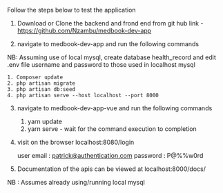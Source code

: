 Follow the steps below to test the application

1. Download or Clone the backend and frond end from git hub link - https://github.com/Nzambu/medbook-dev-app

2. navigate to medbook-dev-app and run the following commands

NB: Assuming use of local mysql, create database health_record and edit .env file username and password to those used in localhost mysql

    1. Composer update
    2. php artisan migrate
    3. php artisan db:seed
    4. php artisan serve --host localhost --port 8000

3. navigate to medbook-dev-app-vue and run the following commands
    1. yarn update
    2. yarn serve - wait for the command execution to completion

4. visit on the browser localhost:8080/login

    user email : patrick@authentication.com
    password : P@%%w0rd

5. Documentation of the apis can be viewed at localhost:8000/docs/

NB : Assumes already using/running local mysql